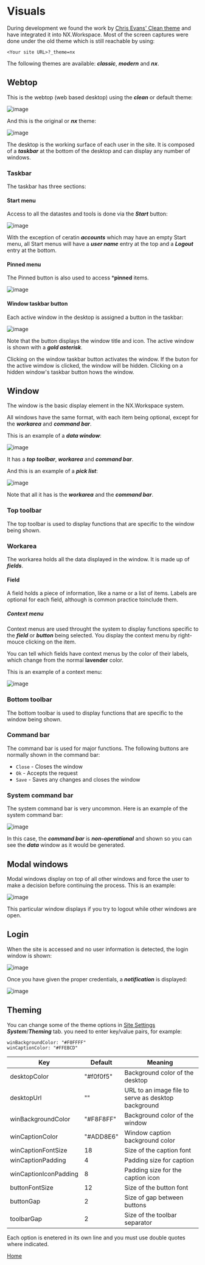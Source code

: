 # Visuals

During development we found the work by [Chris Evans' Clean theme](https://github.com/sqville/ville.Clean) and have integrated
it into NX.Workspace.  Most of the screen captures were done under the old theme which is still reachable by using:

```
<Your site URL>?_theme=nx
```

The following themes are available: ***classic***, ***modern*** and ***nx***.

## Webtop

This is the webtop (web based desktop) using the ***clean*** or default theme:

![image](images/DesktopClean.png)

And this is the original or ***nx*** theme:

![image](images/Desktop.png)

The desktop is the working surface of each user in the site.  It is composed of a ***taskbar*** at the bottom 
of the desktop and can display any number of windows.

### Taskbar

The taskbar has three sections:

#### Start menu

Access to all the datastes and tools is done via the ***Start*** button:

![image](images/Start.png)

With the exception of ceratin ***accounts*** which may have an empty Start menu, all Start menus will
have a ***user name*** entry at the top and a ***Logout*** entry at the bottom.

#### Pinned menu

The Pinned button is also used to access ***pinned** items.

![image](images/Datetime.png)

#### Window taskbar button

Each active window in the desktop is assigned a button in the taskbar:

![image](images/OWin.png)

Note that the button displays the window title and icon.  The active window is shown with a ***gold asterisk***.

Clicking on the window taskbar button activates the window.  If the buton for the active wimdow is
clicked, the window will be hidden.  Clicking on a hidden window's taskbar button hows the window.

## Window

The window is the basic display element in the NX.Workspace system.  

All windows have the same format, with each item being optional, except for the ***workarea*** and 
***command bar***.

This is an example of a ***data window***:

![image](images/SampleData.png)

It has a ***top toolbar***, ***workarea*** and ***command bar***.

And this is an example of a ***pick list***:

![image](images/SamplePick.png)

Note that all it has is the ***workarea*** and the ***command bar***.

### Top toolbar

The top toolbar is used to display functions that are specific to the window being shown.

### Workarea

The workarea holds all the data displayed in the window.  It is made up of ***fields***.

#### Field

A field holds a piece of information, like a name or a list of items.  Labels are optional for each field, although is 
common practice toinclude them.

##### Context menu

Context menus are used throught the system to display functions specific to the ***field*** or 
***button*** being selected.  You display the context menu by right-mouce clicking on the item.

You can tell which fields have context menus by the color of their labels, which change from the normal **lavender** color.

This is an example of a context menu:

![image](images/Context1.png)

### Bottom toolbar

The bottom toolbar is used to display functions that are specific to the window being shown.

### Command bar

The command bar is used for major functions.  The following buttons are normally shown in the
command bar:

* ```Close``` - Closes the window
* ```Ok``` - Accepts the request
* ```Save``` - Saves any changes and closes the window

### System command bar

The system command bar is very uncommon.  Here is an example of the system command bar:

![image](images/SysCmd.png)

In this case, the ***command bar*** is ***non-operational*** and shown so you can see the ***data***
window as it would be generated.

## Modal windows

Modal windows display on top of all other windows and force the user to make a decision before continuing
the process.  This is an example:

![image](images/Modal.png)

This particular window displays if you try to logout while other windows are open.

## Login

When the site is accessed and no user information is detected, the login window is shown:

![image](images/Login.png)

Once you have given the proper credentials, a ***notification*** is displayed:

![image](images/Welcome.png)

## Theming

You can change some of the theme options in [Site Settings](README_SITE.md) ***System***/***Theming*** tab.  you need to enter 
key/value pairs, for example:

```
winBackgroundColor: "#F0FFFF"
winCaptionColor: "#FFEBCD"
```

|Key|Default|Meaning|
|-|-|-|
|desktopColor|"#f0f0f5"|Background color of the desktop|
|desktopUrl|""|URL to an image file to serve as desktop background|
|winBackgroundColor|"#F8F8FF"|Background color of the window|
|winCaptionColor|"#ADD8E6"|Window caption background color|
|winCaptionFontSize|18|Size of the caption font|
|winCaptionPadding|4|Padding size for caption|
|winCaptionIconPadding|8|Padding size for the caption icon|
|buttonFontSize|12|Size of the button font|
|buttonGap|2|Size of gap between buttons|
|toolbarGap|2|Size of the toolbar separator|

Each option is enetered in its own line and you must use double quotes where indicated.

[Home](../README.md)
